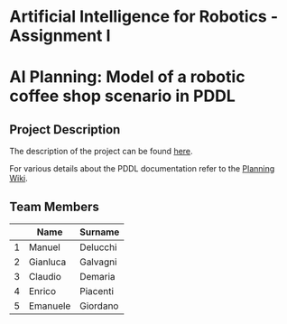 Artificial Intelligence for Robotics - Assignment I
===================================================
AI Planning: Model of a robotic coffee shop scenario in PDDL 
=============================================================

Project Description
-------------------

The description of the project can be found [here](https://github.com/manudelu/AI4RO2_Assignment1/blob/4b65f4def3a06bee1da9225ee677f50f3b1c2d07/Assignment1_AI4RO2.pdf).

For various details about the PDDL documentation refer to the [Planning Wiki](https://planning.wiki).

Team Members
-------------

|    |Name |Surname |
|----|---|---|
| 1 | Manuel | Delucchi |
| 2 | Gianluca | Galvagni |
| 3 | Claudio | Demaria |
| 4 | Enrico | Piacenti |
| 5 | Emanuele | Giordano |



